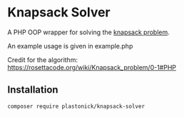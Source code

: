 # Knapsack Solver

A PHP OOP wrapper for solving the [knapsack problem](https://en.wikipedia.org/wiki/Knapsack_problem). 

An example usage is given in example.php

Credit for the algorithm:  
https://rosettacode.org/wiki/Knapsack_problem/0-1#PHP

## Installation

`composer require plastonick/knapsack-solver`
